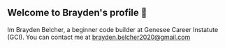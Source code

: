 ## Welcome to Brayden's profile 👋

<!--
**Brayden080108/Brayden080108** is a ✨ _special_ ✨ repository because its `README.md` (this file) appears on your GitHub profile.

Here are some ideas to get you started:

- 🔭 I’m currently working on ...
- 🌱 I’m currently learning ...
- 👯 I’m looking to collaborate on ...
- 🤔 I’m looking for help with ...
- 💬 Ask me about ...
- 📫 How to reach me: ...
- 😄 Pronouns: ...
- ⚡ Fun fact: ...
-->
Im Brayden Belcher, a beginner code  builder at Genesee Career Instatute (GCI).
You can contact me at brayden.belcher2020@gmail.com
